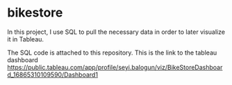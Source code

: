 # bikestore

In this project, I use SQL to pull the necessary data in order to later visualize it in Tableau.

The SQL code is attached to this repository.
This is the link to the tableau dashboard https://public.tableau.com/app/profile/seyi.balogun/viz/BikeStoreDashboard_16865310109590/Dashboard1
